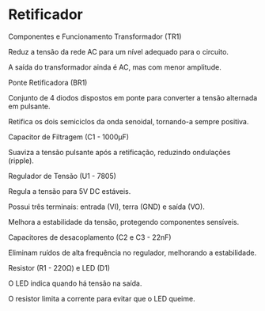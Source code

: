 # Retificador



Componentes e Funcionamento
Transformador (TR1)

Reduz a tensão da rede AC para um nível adequado para o circuito.

A saída do transformador ainda é AC, mas com menor amplitude.

Ponte Retificadora (BR1)

Conjunto de 4 diodos dispostos em ponte para converter a tensão alternada em pulsante.

Retifica os dois semiciclos da onda senoidal, tornando-a sempre positiva.

Capacitor de Filtragem (C1 - 1000µF)

Suaviza a tensão pulsante após a retificação, reduzindo ondulações (ripple).

Regulador de Tensão (U1 - 7805)

Regula a tensão para 5V DC estáveis.

Possui três terminais: entrada (VI), terra (GND) e saída (VO).

Melhora a estabilidade da tensão, protegendo componentes sensíveis.

Capacitores de desacoplamento (C2 e C3 - 22nF)

Eliminam ruídos de alta frequência no regulador, melhorando a estabilidade.

Resistor (R1 - 220Ω) e LED (D1)

O LED indica quando há tensão na saída.

O resistor limita a corrente para evitar que o LED queime.

